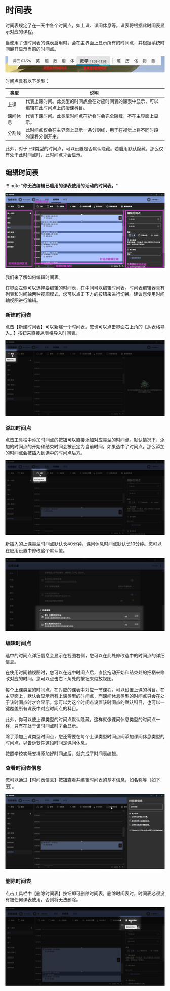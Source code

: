 ﻿# 时间表

时间表规定了在一天中各个时间点，如上课、课间休息等。课表将根据此时间表显示对应的课程。

当使用了该时间表的课表启用时，会在主界面上显示所有的时间点，并根据系统时间展开显示当前的时间点。

![1690343735712](image/TimeLayout/1690343735712.png)

时间点具有以下类型：

| 类型 | 说明 |
| -- | -- |
| 上课 | 代表上课时间。此类型的时间点会在对应时间表的课表中显示，可以编辑在此时间点上的授课科目。 |
| 课间休息 | 代表下课时间。此类型时间点在折叠时会完全隐藏，不在主界面上显示。 |
| 分割线 | 此时间点仅会在主界面上显示一条分割线，用于在视觉上将不同时段的课程分割开来。|

此外，对于`上课`类型的时间点，可以设置是否默认隐藏。若启用默认隐藏，那么仅有处于此时间点时，此时间点才会显示。

## 编辑时间表

!!! note "**你无法编辑已启用的课表使用的活动的时间表。**"

![1690343828036](image/TimeLayout/1690343828036.png)

我们来了解如何编辑时间表。

在界面左侧可以选择要编辑的时间表，在中间可以编辑时间表。时间表编辑器具有列表和时间轴两种视图模式，您可以点击下方的按钮来进行切换。建议您使用时间轴视图进行编辑。

### 新建时间表

点击【新建时间表】可以新建一个时间表。您也可以点击界面右上角的【从表格导入…】按钮来直接从表格导入时间表。

![1704962385766](image/TimeLayout/1704962385766.png)

### 添加时间点

点击工具栏中添加时间点的按钮可以直接添加对应类型的时间点。默认情况下，添加的时间点的开始和结束时间会被设定为当前时间。如果选中了时间点，那么添加的时间点会被插入到选中的时间点后方。

![1704962437551](image/TimeLayout/1704962437551.png)

新插入的上课类型时间点默认长40分钟，课间休息时间点默认长10分钟。您可以在应用设置中修改这个默认值。

![1707463956987](image/TimeLayout/1707463956987.png)

### 编辑时间点

选中的时间点详细信息会显示在视图右侧，您可以在此处修改选中的时间点的详细信息。

在使用时间轴视图时，您可以在选中时间点后，直接拖动开始和结束处的把柄来修改对应的时间。您可以点击右下角处的按钮来缩放视图。

每个上课类型的时间点，在对应的课表中对应一节课程，可以设置上课的科目。在主界面上，默认会显示所有上课类型的时间点，而课间休息类型的时间点只会在处于该时间点时才会显示。您可以为这个时间点设置该时间点的默认科目，也可以一键覆盖所有课表中对应时间点的科目。

此外，你可以使上课类型的时间点默认隐藏，这样就像课间休息类型的时间点一样，只有在处于该时间点时才会显示。

除了添加上课类型时间点，您还需要在每个上课类型时间点间添加课间休息类型的时间点，以告诉软件这段时间是课间休息。

按照学校实际安排添加好时间点后，就完成了时间表编辑。

### 查看时间表信息

您可以通过【时间表信息】按钮查看并编辑时间表的基本信息，如名称等（如下图）。

![1690344105820](image/TimeLayout/1690344105820.png)

### 删除时间表

点击工具栏中【删除时间表】按钮即可删除时间表。删除时间表时，时间表必须没有被任何课表使用，否则将无法删除。

![1707455170854](image/TimeLayout/1707455170854.png)
